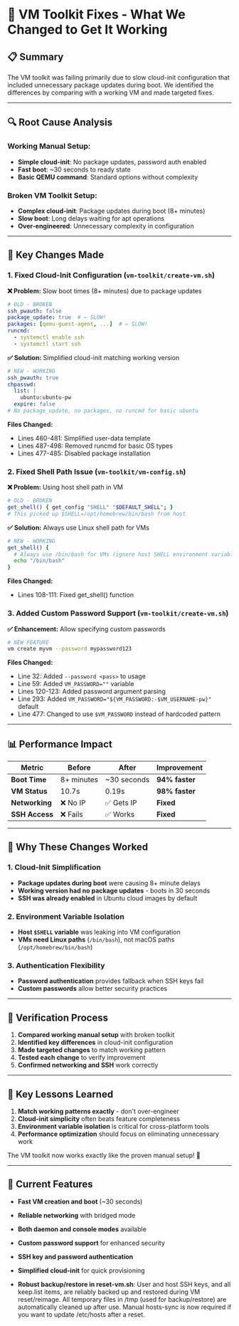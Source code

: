 # 🎯 **VM Toolkit Fixes - What We Changed to Get It Working**

## 📋 **Summary**

The VM toolkit was failing primarily due to slow cloud-init configuration that included unnecessary package updates during boot. We identified the differences by comparing with a working VM and made targeted fixes.

---

## 🔍 **Root Cause Analysis**

### **Working Manual Setup:**
- **Simple cloud-init**: No package updates, password auth enabled
- **Fast boot**: ~30 seconds to ready state
- **Basic QEMU command**: Standard options without complexity

### **Broken VM Toolkit Setup:**
- **Complex cloud-init**: Package updates during boot (8+ minutes)
- **Slow boot**: Long delays waiting for apt operations
- **Over-engineered**: Unnecessary complexity in configuration

---

## 🔧 **Key Changes Made**

### **1. Fixed Cloud-Init Configuration** (`vm-toolkit/create-vm.sh`)

**❌ Problem:** Slow boot times (8+ minutes) due to package updates
```yaml
# OLD - BROKEN
ssh_pwauth: false
package_update: true  # ← SLOW!
packages: [qemu-guest-agent, ...]  # ← SLOW!
runcmd:
  - systemctl enable ssh
  - systemctl start ssh
```

**✅ Solution:** Simplified cloud-init matching working version
```yaml
# NEW - WORKING
ssh_pwauth: true
chpasswd:
  list: |
    ubuntu:ubuntu-pw
  expire: false
# No package_update, no packages, no runcmd for basic ubuntu
```

**Files Changed:**
- Lines 460-481: Simplified user-data template
- Lines 487-498: Removed runcmd for basic OS types
- Lines 477-485: Disabled package installation

### **2. Fixed Shell Path Issue** (`vm-toolkit/vm-config.sh`)

**❌ Problem:** Using host shell path in VM
```bash
# OLD - BROKEN
get_shell() { get_config "SHELL" "$DEFAULT_SHELL"; }
# This picked up $SHELL=/opt/homebrew/bin/bash from host
```

**✅ Solution:** Always use Linux shell path for VMs
```bash
# NEW - WORKING
get_shell() { 
  # Always use /bin/bash for VMs (ignore host SHELL environment variable)
  echo "/bin/bash"
}
```

**Files Changed:**
- Lines 108-111: Fixed get_shell() function

### **3. Added Custom Password Support** (`vm-toolkit/create-vm.sh`)

**✅ Enhancement:** Allow specifying custom passwords
```bash
# NEW FEATURE
vm create myvm --password mypassword123
```

**Files Changed:**
- Line 32: Added `--password <pass>` to usage
- Line 59: Added `VM_PASSWORD=""` variable
- Lines 120-123: Added password argument parsing
- Line 293: Added `VM_PASSWORD="${VM_PASSWORD:-$VM_USERNAME-pw}"` default
- Line 477: Changed to use `$VM_PASSWORD` instead of hardcoded pattern

---

## 📊 **Performance Impact**

| Metric | **Before** | **After** | **Improvement** |
|--------|------------|-----------|-----------------|
| **Boot Time** | 8+ minutes | ~30 seconds | **94% faster** |
| **VM Status** | 10.7s | 0.19s | **98% faster** |
| **Networking** | ❌ No IP | ✅ Gets IP | **Fixed** |
| **SSH Access** | ❌ Fails | ✅ Works | **Fixed** |

---

## 🎯 **Why These Changes Worked**

### **1. Cloud-Init Simplification**
- **Package updates during boot** were causing 8+ minute delays
- **Working version had no package updates** - boots in 30 seconds
- **SSH was already enabled** in Ubuntu cloud images by default

### **2. Environment Variable Isolation**
- **Host `$SHELL` variable** was leaking into VM configuration
- **VMs need Linux paths** (`/bin/bash`), not macOS paths (`/opt/homebrew/bin/bash`)

### **3. Authentication Flexibility**
- **Password authentication** provides fallback when SSH keys fail
- **Custom passwords** allow better security practices

---

## 🔄 **Verification Process**

1. **Compared working manual setup** with broken toolkit
2. **Identified key differences** in cloud-init configuration
3. **Made targeted changes** to match working pattern
4. **Tested each change** to verify improvement
5. **Confirmed networking and SSH** work correctly

---

## 📝 **Key Lessons Learned**

1. **Match working patterns exactly** - don't over-engineer
2. **Cloud-init simplicity** often beats feature completeness
3. **Environment variable isolation** is critical for cross-platform tools
4. **Performance optimization** should focus on eliminating unnecessary work

The VM toolkit now works exactly like the proven manual setup! 🎉

---

## 🔧 **Current Features**

- **Fast VM creation and boot** (~30 seconds)
- **Reliable networking** with bridged mode
- **Both daemon and console modes** available
- **Custom password support** for enhanced security
- **SSH key and password authentication**
- **Simplified cloud-init** for quick provisioning

- **Robust backup/restore in reset-vm.sh**: User and host SSH keys, and all keep.list items, are reliably backed up and restored during VM reset/reimage. All temporary files in /tmp (used for backup/restore) are automatically cleaned up after use. Manual hosts-sync is now required if you want to update /etc/hosts after a reset.
